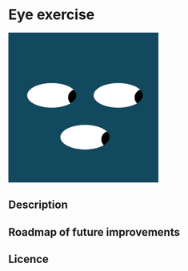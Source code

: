 # Eye exercise
<img src= "eye-exercise.jpg" width="300" />

## Description

## Roadmap of future improvements

## Licence
